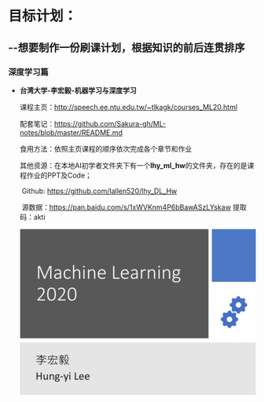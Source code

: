 # 目标计划：

## --想要制作一份刷课计划，根据知识的前后连贯排序

### 深度学习篇

- **台湾大学-李宏毅-机器学习与深度学习**

  课程主页：http://speech.ee.ntu.edu.tw/~tlkagk/courses_ML20.html

  配套笔记：https://github.com/Sakura-gh/ML-notes/blob/master/README.md

  食用方法：依照主页课程的顺序依次完成各个章节和作业

  其他资源：在本地AI初学者文件夹下有一个**lhy_ml_hw**的文件夹，存在的是课程作业的PPT及Code；

  ​                     Github: https://github.com/Iallen520/lhy_DL_Hw

  ​                      源数据：https://pan.baidu.com/s/1xWVKnm4P6bBawASzLYskaw 提取码：akti

  <img src="./images/Snipaste_2020-05-14_21-34-39.jpg" style="zoom:50%;" />

